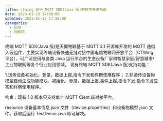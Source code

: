 ```yaml
---
title: ctwing 基于 MQTT SDK(Java 版)的软件开发指南
date: 2023-01-13 17:58:00
updated: 2023-01-13 17:58:00
categories:
  - 应用
  - 物联网
---
```


终端 MQTT SDK(Java 版)是天翼物联基于 MQTT 3.1 开源库开发的 MQTT 通信入云组件，主要实现终端设备快速无缝对接中国电信物联网开放平台（CTWing 平台），可广泛应用与各类 Java 运行平台的生态设备厂家和智慧家庭/智慧城市/工业物联网等各个行业应用领域。
现有终端 MQTT SDK(Java 版)支持功能：

1.透传设备初始化，登录，数据上报,指令下发和样例使用程序；
2.非透传设备物模型自动生成功能模块，初始化，登录，数据上报,事件上报,指令下发,指令下发应答和样例使用程序。

约束：现有 1.0 版本只支持单个 MQTT Cient 端对接平台。

resource 设备基本信息 json 文件（device.properties）和设备物模型 json 文件。获取后运行 TestDemo.java 即可解决。

